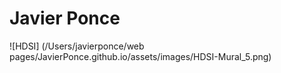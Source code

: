# Javier Ponce
![HDSI] (/Users/javierponce/web pages/JavierPonce.github.io/assets/images/HDSI-Mural_5.png)